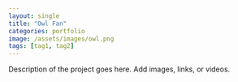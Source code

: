 ```yaml
---
layout: single
title: "Owl Fan"
categories: portfolio
image: /assets/images/owl.png
tags: [tag1, tag2]
---
```


Description of the project goes here. Add images, links, or videos.
